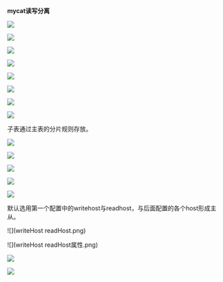 **mycat读写分离**



![](核心概念1.png)



![](核心概念2.png)



![](核心概念3.png)



![](schema配置.png)



![](schema配置属性.png)



![](table.png)



![](table属性1.png)



![](table属性2.png)



子表通过主表的分片规则存放。

![](childTable.png)



![](dataHost.png)



![](dataHost属性1.png)



![](dataHost属性2.png)



![](heartbeat.png)



默认选用第一个配置中的writehost与readhost，与后面配置的各个host形成主从。

![](writeHost readHost.png)



![](writeHost readHost属性.png)



![](MyCat读写分离.png)



![](简单示例.png)


